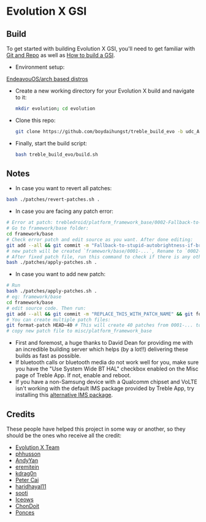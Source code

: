 # Evolution X GSI

## Build

To get started with building Evolution X GSI, you'll need to get familiar with [Git and Repo](https://source.android.com/source/using-repo.html) as well as [How to build a GSI](https://github.com/phhusson/treble_experimentations/wiki/How-to-build-a-GSI%3F).

- Environment setup:

[EndeavouOS/arch based distros](https://github.com/ponces/treble_build_aosp/issues/11#issuecomment-1760898373)

- Create a new working directory for your Evolution X build and navigate to it:

    ```sh
    mkdir evolution; cd evolution
    ```

- Clone this repo:

    ```sh
    git clone https://github.com/boydaihungst/treble_build_evo -b udc_A14
    ```

- Finally, start the build script:

    ```sh
    bash treble_build_evo/build.sh
    ```

## Notes

- In case you want to revert all patches:

```sh
bash ./patches/revert-patches.sh .
```

- In case you are facing any patch error:

```sh
# Error at patch: trebledroid/platform_framework_base/0002-Fallback-to-stupid-autobrightness-if-brightness-valu.patch
# Go to framework/base folder:
cd framework/base
# Check error patch and edit source as you want. After done editing:
git add --all && git commit -m "Fallback-to-stupid-autobrightness-if-brightness-valu" && git format-patch HEAD~1
# new patch will be created `framework/base/0001-...`, Rename to `0002-...`,then replace `trebledroid/platform_framework_base/0002-Fallback-to-stupid-autobrightness-if-brightness-valu.patch`
# After fixed patch file, run this command to check if there is any other error patch
bash ./patches/apply-patches.sh .
```

- In case you want to add new patch:

```sh
# Run 
bash ./patches/apply-patches.sh .
# eg: framework/base
cd framework/base
# edit source code. Then run:
git add --all && git commit -m "REPLACE_THIS_WITH_PATCH_NAME" && git format-patch HEAD~1
# You can create multiple patch files: 
git format-patch HEAD~40 # This will create 40 patches from 0001-... to 0040-... based on the last 40 commits.
# copy new patch file to misc/platform_framework_base
```

- First and foremost, a huge thanks to David Dean for providing me with an incredible building server which helps (by a lot!!) delivering these builds as fast as possible.
- If bluetooth calls or bluetooth media do not work well for you, make sure you have the "Use System Wide BT HAL" checkbox enabled on the Misc page of Treble App. If not, enable and reboot.
- If you have a non-Samsung device with a Qualcomm chipset and VoLTE isn't working with the default IMS package provided by Treble App, try installing this [alternative IMS package](https://treble.phh.me/stable/ims-caf-s.apk).

## Credits

These people have helped this project in some way or another, so they should be the ones who receive all the credit:

- [Evolution X Team](https://evolution-x.org)
- [phhusson](https://github.com/phhusson)
- [AndyYan](https://github.com/AndyCGYan)
- [eremitein](https://github.com/eremitein)
- [kdrag0n](https://github.com/kdrag0n)
- [Peter Cai](https://github.com/PeterCxy)
- [haridhayal11](https://github.com/haridhayal11)
- [sooti](https://github.com/sooti)
- [Iceows](https://github.com/Iceows)
- [ChonDoit](https://github.com/ChonDoit)
- [Ponces](https://github.com/ponces)
